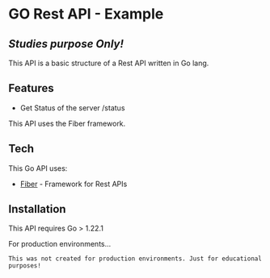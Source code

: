 # GO Rest API - Example
## _Studies purpose Only!_

This API is a basic structure of a Rest API written in Go lang.

## Features

- Get Status of the server /status

This API uses the Fiber framework.


## Tech

This Go API uses:

- [Fiber](https://gofiber.io/) - Framework for Rest APIs

## Installation

This API requires Go > 1.22.1

For production environments...

```
This was not created for production environments. Just for educational purposes!
```
